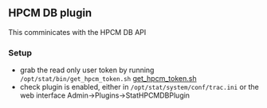 ## HPCM DB plugin

This comminicates with the HPCM DB API

### Setup

* grab the read only user token by running `/opt/stat/bin/get_hpcm_token.sh` [get_hpcm_token.sh](../../bin/get_hpcm_token.sh)
* check plugin is enabled, either in `/opt/stat/system/conf/trac.ini` or the web interface Admin->Plugins->StatHPCMDBPlugin 
